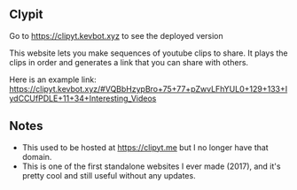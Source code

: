 ## Clypit
Go to https://clipyt.kevbot.xyz to see the deployed version  

This website lets you make sequences of youtube clips to share. It plays the clips in order and generates a link that you can share with others.  

Here is an example link:  
https://clipyt.kevbot.xyz/#VQBbHzypBro+75+77+pZwvLFhYUL0+129+133+IydCCUfPDLE+11+34+Interesting_Videos


## Notes
- This used to be hosted at https://clipyt.me but I no longer have that domain.
- This is one of the first standalone websites I ever made (2017), and it's pretty cool and still useful without any updates.
